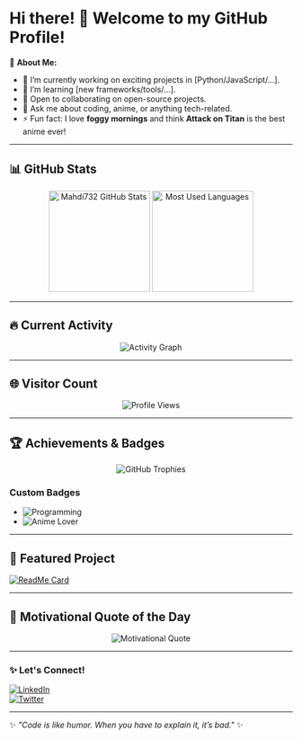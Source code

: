 # Hi there! 👋 Welcome to my GitHub Profile!

🌟 **About Me:**
- 🔭 I’m currently working on exciting projects in [Python/JavaScript/...].
- 🌱 I’m learning [new frameworks/tools/...].
- 👯 Open to collaborating on open-source projects.
- 💬 Ask me about coding, anime, or anything tech-related.
- ⚡ Fun fact: I love **foggy mornings** and think **Attack on Titan** is the best anime ever!

---

## 📊 GitHub Stats

<div align="center">
  <img src="https://github-readme-stats.vercel.app/api?username=Mahdi732&show_icons=true&theme=radical" alt="Mahdi732 GitHub Stats" height="180em"/>
  <img src="https://github-readme-stats.vercel.app/api/top-langs/?username=Mahdi732&layout=compact&theme=radical" alt="Most Used Languages" height="180em"/>
</div>

---

## 🔥 Current Activity

<div align="center">
  <img src="https://github-readme-activity-graph.cyclic.app/graph?username=Mahdi732&theme=react-dark" alt="Activity Graph"/>
</div>

---

## 🌐 Visitor Count

<div align="center">
  <img src="https://komarev.com/ghpvc/?username=Mahdi732&color=blue" alt="Profile Views"/>
</div>

---

## 🏆 Achievements & Badges

<div align="center">
  <img src="https://github-profile-trophy.vercel.app/?username=Mahdi732&theme=radical&no-frame=true&row=1&column=6" alt="GitHub Trophies"/>
</div>

### Custom Badges
- ![Programming](https://img.shields.io/badge/Programming-Python-blue)
- ![Anime Lover](https://img.shields.io/badge/Anime-Attack_on_Titan-red)

---

## 🎯 Featured Project

[![ReadMe Card](https://github-readme-stats.vercel.app/api/pin/?username=Mahdi732&repo=Luxury_V2&theme=radical)](https://github.com/Mahdi732/Luxury_V2)

---

## 💬 Motivational Quote of the Day

<div align="center">
  <img src="https://quotes-github-readme.vercel.app/api?type=horizontal&theme=radical" alt="Motivational Quote"/>
</div>

---

### ✨ Let's Connect!

[![LinkedIn](https://img.shields.io/badge/LinkedIn-Connect-blue)](https://linkedin.com/in/your-linkedin)  
[![Twitter](https://img.shields.io/badge/Twitter-Follow-blue)](https://twitter.com/your-twitter)

---

✨ _"Code is like humor. When you have to explain it, it’s bad."_ ✨
